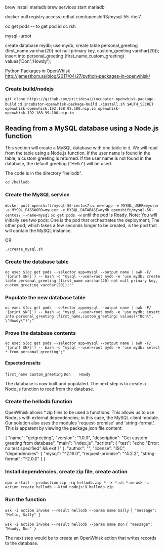 brew install mariadb
brew services start mariadb

docker pull registry.access.redhat.com/openshift3/mysql-55-rhel7

oc get pods -- to get pod id
oc rsh <pod-id>

mysql -uroot


create database mydb;
use mydb;
create table personal_greeting (first_name varchar(20) not null primary key, custom_greeting varchar(20));
insert into personal_greeting (first_name,custom_greeting) values('Don','Howdy');

Python Packages in OpenWhisk
http://jamesthom.as/blog/2017/04/27/python-packages-in-openwhisk/



### Create build/nodejs
`git clone https://github.com/pritidesai/incubator-openwhisk-package-build`
`cd incubator-openwhisk-package-build`
`./install.sh $AUTH_SECRET openwhisk-openwhisk.192.168.99.100.nip.io openwhisk-openwhisk.192.168.99.100.nip.io`




## Reading from a MySQL database using a Node.js function
This section will create a MySQL database with one table in it. We will read from the table using a Node.js function. If the user name is found in the table, a custom greeting is returned. If the user name is not found in the database, the default greeting ("Hello") will be used.

 The code is in the directory "hellodb".

 `cd /hellodb`

 
### Create the MySQL service
`docker pull openshift/mysql-56-centos7`
`oc new-app -e MYSQL_USER=myuser -e MYSQL_PASSWORD=myuser -e MYSQL_DATABASE=mydb openshift/mysql-56-centos7 --name=mysql`
`oc get pods -w` until the pod is Ready. Note: You will initially see two pods: One is the pod that orchestrates the deployment; The other pod, which takes a few seconds longer to be created, is the pod that will contain the MySQL instance.

OR

`./create_mysql.sh`

### Create the database table
`oc exec $(oc get pods --selector app=mysql --output name | awk -F/ '{print $NF}') -- bash -c "mysql --user=root mydb -e 'use mydb; create table personal_greeting (first_name varchar(20) not null primary key, custom_greeting varchar(20));'"`

### Populate the new database table
`oc exec $(oc get pods --selector app=mysql --output name | awk -F/ '{print $NF}') -- bash -c "mysql --user=root mydb -e 'use mydb; insert into personal_greeting (first_name,custom_greeting) values(\"Don\", \"Howdy\")';"`

### Prove the database contents
`oc exec $(oc get pods --selector app=mysql --output name | awk -F/ '{print $NF}') -- bash -c "mysql --user=root mydb -e 'use mydb; select * from personal_greeting';"`  

#### Expected results
`first_name	custom_greeting`
`Don	Howdy`

The database is now built and populated. The next step is to create a Node.js function to read from the database.

### Create the hellodb function
OpenWhisk allows *.zip files to be used a functions. This allows us to use Node.js with external dependencies; in this case, the MySQL client module. Our solution also uses the modules 'request-promise' and 'string-format'. This is apparent by viewing the package.json file content:

{
  "name": "getgreeting",
  "version": "1.0.0",
  "description": "Get custom greeting from database",
  "main": "index.js",
  "scripts": {
    "test": "echo \"Error: no test specified\" && exit 1"
  },
  "author": "",
  "license": "ISC",
  "dependencies": {
    "mysql": "^2.16.0",
    "request-promise": "^4.2.2",
    "string-format": "^2.0.0"
  }
}

### Install dependencies, create zip file, create action
`npm install --production`
`zip -rq hellodb.zip * -x *.sh *.me`
`wsk -i action create hellodb --kind nodejs:8 hellodb.zip`

### Run the function
`wsk -i action invoke --result hellodb --param name Sally`
`{
    "message": "Hello, Sally"
}`

`wsk -i action invoke --result hellodb --param name Don`
`{
    "message": "Howdy, Don"
}`

The next step would be to create an OpenWhisk action that writes records to the database.


